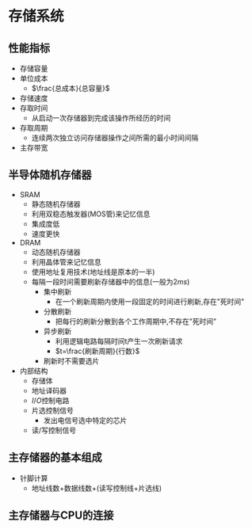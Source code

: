 # 存储系统

## 性能指标
- 存储容量
- 单位成本
  - $\frac{总成本}{总容量}$
- 存储速度
- 存取时间
  - 从启动一次存储器到完成该操作所经历的时间
- 存取周期
  - 连续两次独立访问存储器操作之间所需的最小时间间隔
- 主存带宽

## 半导体随机存储器

- SRAM
  - 静态随机存储器
  - 利用双稳态触发器(MOS管)来记忆信息
  - 集成度低
  - 速度更快
- DRAM
  - 动态随机存储器
  - 利用晶体管来记忆信息
  - 使用地址复用技术(地址线是原本的一半)
  - 每隔一段时间需要刷新存储器中的信息(一般为2$ms$)
    - 集中刷新
      - 在一个刷新周期内使用一段固定的时间进行刷新,存在"死时间"
    - 分散刷新
      - 把每行的刷新分散到各个工作周期中,不存在"死时间"
    - 异步刷新
      - 利用逻辑电路每隔时间t产生一次刷新请求
      - $t=\frac{刷新周期}{行数}$
    - 刷新时不需要选片
- 内部结构
  - 存储体
  - 地址译码器
  - $I/O$控制电路
  - 片选控制信号
    - 发出电信号选中特定的芯片
  - 读$/$写控制信号
## 主存储器的基本组成
- 针脚计算
  - 地址线数+数据线数+(读写控制线+片选线)

## 主存储器与CPU的连接